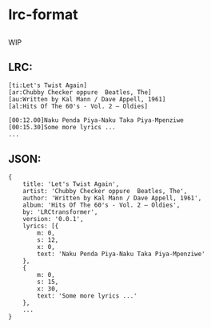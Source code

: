 lrc-format
==============

##

WIP

## LRC:

    [ti:Let's Twist Again]
    [ar:Chubby Checker oppure  Beatles, The]
    [au:Written by Kal Mann / Dave Appell, 1961]
    [al:Hits Of The 60's - Vol. 2 – Oldies]

    [00:12.00]Naku Penda Piya-Naku Taka Piya-Mpenziwe
    [00:15.30]Some more lyrics ...
    ...

## JSON:

    {
        title: 'Let's Twist Again',
        artist: 'Chubby Checker oppure  Beatles, The',
        author: 'Written by Kal Mann / Dave Appell, 1961',
        album: 'Hits Of The 60's - Vol. 2 – Oldies',
        by: 'LRCtransformer',
        version: '0.0.1',
        lyrics: [{
            m: 0,
            s: 12,
            x: 0,
            text: 'Naku Penda Piya-Naku Taka Piya-Mpenziwe'
        },
        {
            m: 0,
            s: 15,
            x: 30,
            text: 'Some more lyrics ...'
        },
        ...
    }

